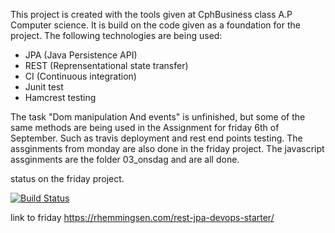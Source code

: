 This project is created with the tools given at CphBusiness class A.P Computer science.
It is build on the code given as a foundation for the project.
The following technologies are being used:

- JPA (Java Persistence API)
- REST (Reprensentational state transfer)
- CI (Continuous integration) 
- Junit test
- Hamcrest testing

The task "Dom manipulation And events" is unfinished, but some of the same methods are being used in the Assignment for friday 6th of September. Such as travis deployment and rest end points testing. The assginments from monday are also done in the friday project. 
The javascript assginments are the folder  03_onsdag and are all done. 


status on the friday project. 

[![Build Status](https://travis-ci.org/razz7/week3Friday.svg?branch=master)](https://travis-ci.org/razz7/week3Friday)


 
link to friday https://rhemmingsen.com/rest-jpa-devops-starter/
